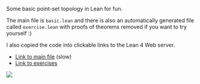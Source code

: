 Some basic point-set topology in Lean for fun.

The main file is `basic.lean` and there is also an automatically generated file called `exercise.lean` with proofs of theorems removed if you want to try yourself :)

I also copied the code into clickable links to the Lean 4 Web server.
- [Link to main file](https://live.lean-lang.org/#url=https://github.com/mdnestor/basic_topology/blob/master/basic_topology/basic.lean) (slow)
- [Link to exercises](https://live.lean-lang.org/#url=https://github.com/mdnestor/basic_topology/blob/master/basic_topology/exercise.lean)

![](https://upload.wikimedia.org/wikipedia/commons/b/b8/Path-connected_space.svg)